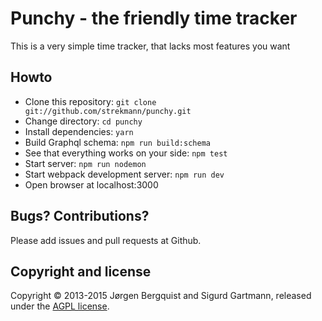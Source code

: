Punchy - the friendly time tracker
==================================

This is a very simple time tracker, that lacks most features you want

Howto
-----

* Clone this repository: ``git clone git://github.com/strekmann/punchy.git``
* Change directory: ``cd punchy``
* Install dependencies: ``yarn``
* Build Graphql schema: ``npm run build:schema``
* See that everything works on your side: ``npm test``
* Start server: ``npm run nodemon``
* Start webpack development server: ``npm run dev``
* Open browser at localhost:3000

Bugs? Contributions?
--------------------

Please add issues and pull requests at Github.

Copyright and license
---------------------
Copyright © 2013-2015 Jørgen Bergquist and Sigurd Gartmann, released under the [AGPL license](https://github.com/strekmann/punchy/blob/master/LICENSE).
